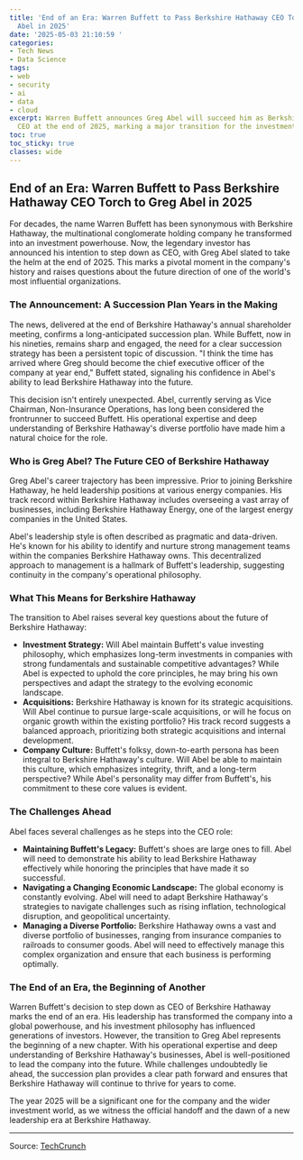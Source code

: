 ```yaml
---
title: 'End of an Era: Warren Buffett to Pass Berkshire Hathaway CEO Torch to Greg
  Abel in 2025'
date: '2025-05-03 21:10:59 '
categories:
- Tech News
- Data Science
tags:
- web
- security
- ai
- data
- cloud
excerpt: Warren Buffett announces Greg Abel will succeed him as Berkshire Hathaway
  CEO at the end of 2025, marking a major transition for the investment giant.
toc: true
toc_sticky: true
classes: wide
---
```


## End of an Era: Warren Buffett to Pass Berkshire Hathaway CEO Torch to Greg Abel in 2025

For decades, the name Warren Buffett has been synonymous with Berkshire Hathaway, the multinational conglomerate holding company he transformed into an investment powerhouse. Now, the legendary investor has announced his intention to step down as CEO, with Greg Abel slated to take the helm at the end of 2025. This marks a pivotal moment in the company's history and raises questions about the future direction of one of the world's most influential organizations.

### The Announcement: A Succession Plan Years in the Making

The news, delivered at the end of Berkshire Hathaway's annual shareholder meeting, confirms a long-anticipated succession plan. While Buffett, now in his nineties, remains sharp and engaged, the need for a clear succession strategy has been a persistent topic of discussion. "I think the time has arrived where Greg should become the chief executive officer of the company at year end," Buffett stated, signaling his confidence in Abel's ability to lead Berkshire Hathaway into the future.

This decision isn't entirely unexpected. Abel, currently serving as Vice Chairman, Non-Insurance Operations, has long been considered the frontrunner to succeed Buffett. His operational expertise and deep understanding of Berkshire Hathaway's diverse portfolio have made him a natural choice for the role.

### Who is Greg Abel? The Future CEO of Berkshire Hathaway

Greg Abel's career trajectory has been impressive. Prior to joining Berkshire Hathaway, he held leadership positions at various energy companies. His track record within Berkshire Hathaway includes overseeing a vast array of businesses, including Berkshire Hathaway Energy, one of the largest energy companies in the United States. 

Abel's leadership style is often described as pragmatic and data-driven. He's known for his ability to identify and nurture strong management teams within the companies Berkshire Hathaway owns. This decentralized approach to management is a hallmark of Buffett's leadership, suggesting continuity in the company's operational philosophy.

### What This Means for Berkshire Hathaway

The transition to Abel raises several key questions about the future of Berkshire Hathaway:

*   **Investment Strategy:** Will Abel maintain Buffett's value investing philosophy, which emphasizes long-term investments in companies with strong fundamentals and sustainable competitive advantages? While Abel is expected to uphold the core principles, he may bring his own perspectives and adapt the strategy to the evolving economic landscape.
*   **Acquisitions:** Berkshire Hathaway is known for its strategic acquisitions. Will Abel continue to pursue large-scale acquisitions, or will he focus on organic growth within the existing portfolio? His track record suggests a balanced approach, prioritizing both strategic acquisitions and internal development.
*   **Company Culture:** Buffett's folksy, down-to-earth persona has been integral to Berkshire Hathaway's culture. Will Abel be able to maintain this culture, which emphasizes integrity, thrift, and a long-term perspective? While Abel's personality may differ from Buffett's, his commitment to these core values is evident.

### The Challenges Ahead

Abel faces several challenges as he steps into the CEO role:

*   **Maintaining Buffett's Legacy:** Buffett's shoes are large ones to fill. Abel will need to demonstrate his ability to lead Berkshire Hathaway effectively while honoring the principles that have made it so successful.
*   **Navigating a Changing Economic Landscape:** The global economy is constantly evolving. Abel will need to adapt Berkshire Hathaway's strategies to navigate challenges such as rising inflation, technological disruption, and geopolitical uncertainty.
*   **Managing a Diverse Portfolio:** Berkshire Hathaway owns a vast and diverse portfolio of businesses, ranging from insurance companies to railroads to consumer goods. Abel will need to effectively manage this complex organization and ensure that each business is performing optimally.

### The End of an Era, the Beginning of Another

Warren Buffett's decision to step down as CEO of Berkshire Hathaway marks the end of an era. His leadership has transformed the company into a global powerhouse, and his investment philosophy has influenced generations of investors. However, the transition to Greg Abel represents the beginning of a new chapter. With his operational expertise and deep understanding of Berkshire Hathaway's businesses, Abel is well-positioned to lead the company into the future. While challenges undoubtedly lie ahead, the succession plan provides a clear path forward and ensures that Berkshire Hathaway will continue to thrive for years to come.

The year 2025 will be a significant one for the company and the wider investment world, as we witness the official handoff and the dawn of a new leadership era at Berkshire Hathaway.


---

Source: [TechCrunch](https://techcrunch.com/2025/05/03/warren-buffett-will-step-down-as-berkshire-hathaway-ceo/)
